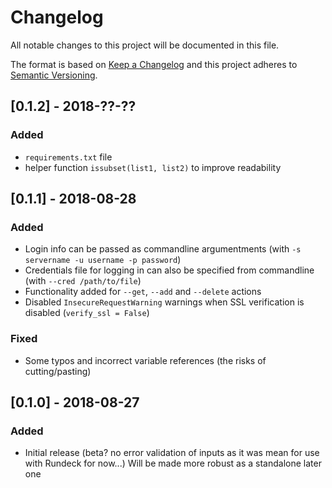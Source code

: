 # Changelog
All notable changes to this project will be documented in this file.

The format is based on [Keep a Changelog](http://keepachangelog.com/en/1.0.0/)
and this project adheres to [Semantic Versioning](http://semver.org/spec/v2.0.0.html).

## [0.1.2] - 2018-??-??
### Added
- `requirements.txt` file
- helper function `issubset(list1, list2)` to improve readability

## [0.1.1] - 2018-08-28
### Added
- Login info can be passed as commandline argumentments (with `-s servername -u username -p password`)
- Credentials file for logging in can also be specified from commandline (with `--cred /path/to/file`)
- Functionality added for `--get`, `--add` and `--delete` actions
- Disabled `InsecureRequestWarning` warnings when SSL verification is disabled (`verify_ssl = False`)
### Fixed
- Some typos and incorrect variable references (the risks of cutting/pasting)


## [0.1.0] - 2018-08-27
### Added
- Initial release (beta?  no error validation of inputs as it was mean for use with Rundeck for now...)  Will be made more robust as a standalone later one
